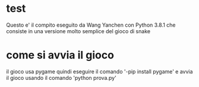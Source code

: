 # test
Questo e' il compito  eseguito da Wang Yanchen con Python 3.8.1 che consiste in una versione molto semplice del gioco di snake
# come si avvia il gioco
il gioco usa pygame quindi eseguire il comando '-pip install pygame'
e avvia il gioco usando il comando 'python prova.py'

